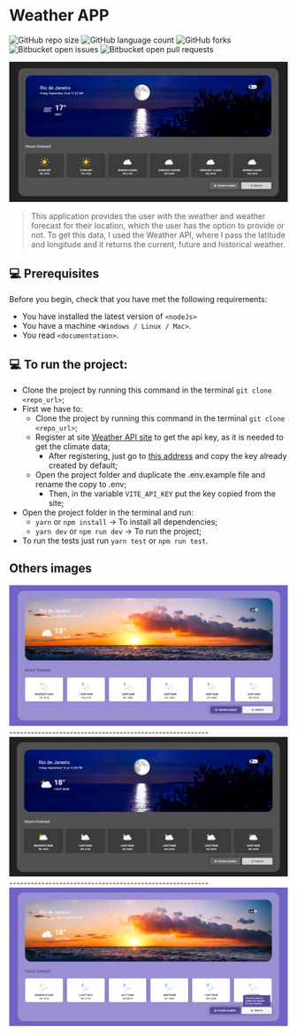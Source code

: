 # Weather APP

![GitHub repo size](https://img.shields.io/github/repo-size/ramonperesdev/identify-climate?style=for-the-badge)
![GitHub language count](https://img.shields.io/github/languages/count/ramonperesdev/identify-climate?style=for-the-badge)
![GitHub forks](https://img.shields.io/github/forks/ramonperesdev/identify-climate?style=for-the-badge)
![Bitbucket open issues](https://img.shields.io/bitbucket/issues/ramonperesdev/identify-climate?style=for-the-badge)
![Bitbucket open pull requests](https://img.shields.io/bitbucket/pr-raw/ramonperesdev/identify-climate?style=for-the-badge)

<img src="./src/assets/printProject.png" alt="Weather App">

> This application provides the user with the weather and weather forecast for their location, which the user has the option to provide or not. To get this data, I used the Weather API, where I pass the latitude and longitude and it returns the current, future and historical weather.

## 💻 Prerequisites

Before you begin, check that you have met the following requirements:
* You have installed the latest version of `<nodeJs>`
* You have a machine `<Windows / Linux / Mac>`.
* You read `<documentation>`.

## 💻 To run the project:

* Clone the project by running this command in the terminal `git clone <repo_url>`;
* First we have to:
  - Clone the project by running this command in the terminal `git clone <repo_url>`;
  - Register at site [Weather API site](https://home.openweathermap.org/users/sign_up) to get the api key, as it is needed to get the climate data;
    - After registering, just go to [this address](https://home.openweathermap.org/api_keys) and copy the key already created by default;
  - Open the project folder and duplicate the .env.example file and rename the copy to .env;
    - Then, in the variable `VITE_API_KEY` put the key copied from the site;
* Open the project folder in the terminal and run:
  - `yarn` or `npm install` -> To install all dependencies;
  - `yarn dev` or `npm run dev` -> To run the project;
* To run the tests just run `yarn test` or `npm run test`.

## Others images

<img src="./src/assets/printProject2.png" alt="Weather App">
--------------------------------------------------------
<img src="./src/assets/printProject3.png" alt="Weather App">
--------------------------------------------------------
<img src="./src/assets/printProject4.png" alt="Weather App">
